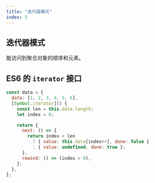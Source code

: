 ```yaml
---
title: "迭代器模式"
index: 5
---
```


## 迭代器模式

能访问到聚合对象的顺序和元素。

## ES6 的 `iterator` 接口

```javascript
const data = {
  data: [1, 2, 3, 4, 5, 6],
  [Symbol.iterator]() {
    const len = this.data.length;
    let index = 0;

    return {
      next: () => {
        return index < len
          ? { value: this.data[index++], done: false }
          : { value: undefined, done: true };
      },
      rewind: () => (index = 0),
    };
  },
};
```
